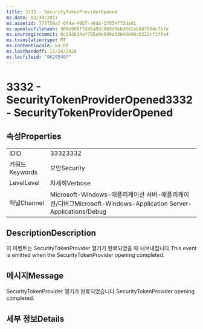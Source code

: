 ```yaml
---
title: 3332 - SecurityTokenProviderOpened
ms.date: 03/30/2017
ms.assetid: 777f58af-0f4a-49b7-a0da-17d54f73dad1
ms.openlocfilehash: 906e906f7d40a0dc969d0bbd6d1eb887904c7b7e
ms.sourcegitcommit: bc293b14af795e0e999e3304dd40c0222cf2ffe4
ms.translationtype: MT
ms.contentlocale: ko-KR
ms.lasthandoff: 11/26/2020
ms.locfileid: "96295407"
---
```

# <a name="3332---securitytokenprovideropened"></a><span data-ttu-id="9f070-102">3332 - SecurityTokenProviderOpened</span><span class="sxs-lookup"><span data-stu-id="9f070-102">3332 - SecurityTokenProviderOpened</span></span>

## <a name="properties"></a><span data-ttu-id="9f070-103">속성</span><span class="sxs-lookup"><span data-stu-id="9f070-103">Properties</span></span>  
  
|||  
|-|-|  
|<span data-ttu-id="9f070-104">ID</span><span class="sxs-lookup"><span data-stu-id="9f070-104">ID</span></span>|<span data-ttu-id="9f070-105">3332</span><span class="sxs-lookup"><span data-stu-id="9f070-105">3332</span></span>|  
|<span data-ttu-id="9f070-106">키워드</span><span class="sxs-lookup"><span data-stu-id="9f070-106">Keywords</span></span>|<span data-ttu-id="9f070-107">보안</span><span class="sxs-lookup"><span data-stu-id="9f070-107">Security</span></span>|  
|<span data-ttu-id="9f070-108">Level</span><span class="sxs-lookup"><span data-stu-id="9f070-108">Level</span></span>|<span data-ttu-id="9f070-109">자세히</span><span class="sxs-lookup"><span data-stu-id="9f070-109">Verbose</span></span>|  
|<span data-ttu-id="9f070-110">채널</span><span class="sxs-lookup"><span data-stu-id="9f070-110">Channel</span></span>|<span data-ttu-id="9f070-111">Microsoft-Windows-애플리케이션 서버-애플리케이션/디버그</span><span class="sxs-lookup"><span data-stu-id="9f070-111">Microsoft-Windows-Application Server-Applications/Debug</span></span>|  
  
## <a name="description"></a><span data-ttu-id="9f070-112">Description</span><span class="sxs-lookup"><span data-stu-id="9f070-112">Description</span></span>  

 <span data-ttu-id="9f070-113">이 이벤트는 SecurityTokenProvider 열기가 완료되었을 때 내보내집니다.</span><span class="sxs-lookup"><span data-stu-id="9f070-113">This event is emitted when the SecurityTokenProvider opening completed.</span></span>  
  
## <a name="message"></a><span data-ttu-id="9f070-114">메시지</span><span class="sxs-lookup"><span data-stu-id="9f070-114">Message</span></span>  

 <span data-ttu-id="9f070-115">SecurityTokenProvider 열기가 완료되었습니다.</span><span class="sxs-lookup"><span data-stu-id="9f070-115">SecurityTokenProvider opening completed.</span></span>  
  
## <a name="details"></a><span data-ttu-id="9f070-116">세부 정보</span><span class="sxs-lookup"><span data-stu-id="9f070-116">Details</span></span>
